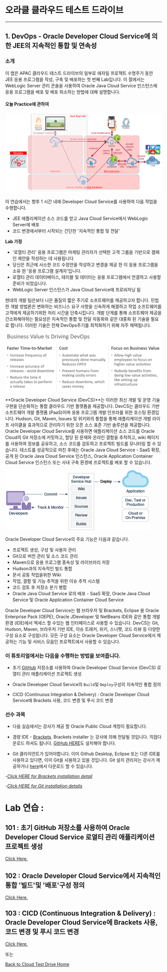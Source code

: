 # 오라클 클라우드 테스트 드라이브 #
-----
## 1. DevOps - Oracle Developer Cloud Service에 의한 JEE의 지속적인 통합 및 연속성 ##


### 소개 ###
이 랩은 APAC 클라우드 테스트 드라이브의 일부로 애자일 프로젝트 수명주기 동안 JEE 응용 프로그램을 작성, 구축 및 배포하는 첫 번째 Lab입니다. 이 절에서는 WebLogic Server 관리 콘솔을 사용하여 Oracle Java Cloud Service 인스턴스에 응용 프로그램을 배포 및 배포 취소하는 방법에 대해 설명합니다. 

#### 오늘 Practice에 관하여 

![](images/jcs.scope.png)


이 연습에서는 향후 1 시간 내에 Developer Cloud Service를 사용하여 다음 작업을 수행합니다. 
+ JEE 애플리케이션 소스 코드를 얻고 Java Cloud Service에서 WebLogic Server에 배포 
+ 코드 변경에서부터 시작되는 간단한 '지속적인 통합 및 전달'

**Lab 가정**
+ '로열티 관리' 응용 프로그램은 마케팅 관리자가 선택한 고객 그룹을 기반으로 캠페인 제안을 작성하는 데 사용됩니다 
+ 당신은 최근에 사소한 코드 수정안을 작성하고 변경을 제공 한 이 응용 프로그램을 소유 한 '응용 프로그램 설계자'입니다. 
+ 로열티 관리 데이터베이스, 테이블 및 데이터는 응용 프로그램에서 연결하고 사용할 준비가 되었습니다. 
+ WebLogic Server 인스턴스가 Java Cloud Service에 프로비저닝 됨 

현대의 개발 팀은보다 나은 품질의 짧은 주기로 소프트웨어를 제공하고자 합니다. 민첩한 개발 방법론은 변화하는 비즈니스 요구 사항을 신속하게 해결하고 작업 소프트웨어를 고객에게 제공하기위한 처리 시간을 단축시킵니다. 개발 단계를 통해 소프트웨어 제공을 간소화해야하는 필요성은 지속적인 통합 및 전달 자동화와 같은 대중화 된 기술을 필요로 합니다. 이러한 기술은 전체 DevOps주기를 최적화하기 위해 자주 채택됩니다. 

![](images/business.value.png)


**Oracle Developer Cloud Service (DevCS)**는 이러한 최신 개발 및 운영 기술 구현을 단순화하는 통합 클라우드 기반 플랫폼을 제공합니다. DevCS는 클라우드 기반 소프트웨어 개발 플랫폼 (PaaS)이며 응용 프로그램 개발 인프라를 위한 호스팅 환경입니다. Hudson, Git, Maven, Issues 및 위키와의 통합을 통해 애플리케이션 개발 라이프 사이클을 효과적으로 관리하기 위한 오픈 소스 표준 기반 솔루션을 제공합니다. Oracle Developer Cloud Service를 사용하면 애플리케이션 소스 코드를 Oracle Cloud의 Git 저장소에 커밋하고, 할당 된 문제와 온라인 결함을 추적하고, wiki 페이지를 사용하여 정보를 공유하고, 소스 코드를 검토하고 프로젝트 빌드를 모니터링 할 수 있습니다. 테스트를 성공적으로 마친 후에는 Oracle Java Cloud Service - SaaS 확장, 공개 된 Oracle Java Cloud Service 인스턴스, Oracle Application Container Cloud Service 인스턴스 또는 사내 구축 환경에 프로젝트를 배포 할 수 있습니다. 

![](images/00.dcs.png)


Oracle Developer Cloud Service의 주요 기능은 다음과 같습니다. 
+ 프로젝트 생성, 구성 및 사용자 관리 
+ Git으로 버전 관리 및 소스 코드 관리 
+ Maven으로 응용 프로그램 종속성 및 라이브러리 저장 
+ Hudson과의 지속적인 빌드 통합 
+ 문서 공동 작업을위한 Wiki 
+ 작업, 결함 및 기능 추적을 위한 이슈 추적 시스템
+ 코드 검토 후 저장소 분기 병합 
+ Oracle Java Cloud Service 로의 배포 - SaaS 확장, Oracle Java Cloud Service 및 Oracle Application Container Cloud Service 

Oracle Developer Cloud Service는 웹 브라우저 및 Brackets, Eclipse 용 Oracle Enterprise Pack (OEPE), Oracle JDeveloper 및 NetBeans IDE와 같은 통합 개발 환경 (IDE)에서 액세스 할 수있는 웹 인터페이스로 사용할 수 있습니다. DevCS는 Git, Hudson, Maven, 브라우저 기반 IDE, 이슈 트래커, 위키, 스니펫, 코드 리뷰 등 다양한 구성 요소로 구성됩니다. 모든 구성 요소는 Oracle Developer Cloud Service에서 제공하는 기능 및 서비스 모음인 프로젝트에서 사용할 수 있습니다. 

### 이 튜토리얼에서는 다음을 수행하는 방법을 보여줍니다. ###

- 초기 [GitHub](https://github.com) 저장소를 사용하여 Oracle Developer Cloud Service (DevCS) 로열티 관리 애플리케이션 프로젝트 생성 

- Oracle Developer Cloud Service의 `Build`및 `Deploy`구성의 지속적인 통합 정의 

- CICD (Continuous Integration &amp; Delivery) : Oracle Developer Cloud Service에 Brackets 사용, 코드 변경 및 푸시 코드 변경 

### 선수 과목 ### 


- 다음 실습에서는 강사가 제공 할 Oracle Public Cloud 계정이 필요합니다. 
- 경량 IDE - [Brackets](http://brackets.io/). Brackets installer 는 강사에 의해 전달될 것입니다. 직접다운로드 하셔도 됩니다. [GitHub HERE](https://github.com/adobe/brackets/releases)도 설치해야 합니다. 

- Git 클라이언트가 있어야합니다. 이미 Github Desktop, Eclipse 또는 다른 IDE를 사용하고 있다면, 이미 Git을 사용하고 있을 것입니다. Git 설치 관리자는 강사가 제공하거나 [here](https://git-scm.com/downloads)에서 다운로드 할 수 있습니다. 

-*[Click HERE for Brackets installation detail](brackets.md)*

-*[Click HERE for Git installation details](gitclient.md)*

# Lab 연습 : # 


## 101 : 초기 GitHub 저장소를 사용하여 Oracle Developer Cloud Service 로열티 관리 애플리케이션 프로젝트 생성 ##


[Click Here.](101-JavaAppsLab.md) 

## 102 : Oracle Developer Cloud Service에서 지속적인 통합 '빌드'및 '배포'구성 정의 ## 


[Click Here.](102-JavaAppsLab.md) 

## 103 : CICD (Continuous Integration &amp; Delivery) : Oracle Developer Cloud Service에 Brackets 사용, 코드 변경 및 푸시 코드 변경 ## 


[Click Here.](103-JavaAppsLab.md) 

또는 

[Back to Cloud Test Drive Home](../README.md) 

